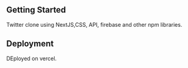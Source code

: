 ## Getting Started

Twitter clone using NextJS,CSS, API, firebase and other npm libraries.

## Deployment

DEployed on vercel.
